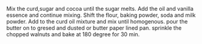 Mix the curd,sugar and cocoa until the sugar melts.
Add the oil and vanilla essence and continue mixing.
Shift the flour, baking powder, soda and milk powder.
Add to the curd oil mixture and mix until homogenous.
pour the butter on to gresed and dusted or butter paper lined pan.
sprinkle the chopped walnuts and bake at 180 degree for 30 min.